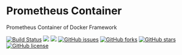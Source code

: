 # Prometheus Container
Prometheus Container of Docker Framework

[![Build Status](https://travis-ci.org/dockerframework/prometheus.svg?branch=master)](https://travis-ci.org/dockerframework/prometheus) [![](https://images.microbadger.com/badges/image/dockerframework/prometheus:2.2.1.svg)](https://microbadger.com/images/dockerframework/prometheus:2.2.1 "Layers") [![](https://images.microbadger.com/badges/version/dockerframework/prometheus:2.2.1.svg)](https://microbadger.com/images/dockerframework/prometheus:2.2.1 "Version") [![GitHub issues](https://img.shields.io/github/issues/dockerframework/prometheus.svg)](https://github.com/dockerframework/prometheus/issues) [![GitHub forks](https://img.shields.io/github/forks/dockerframework/prometheus.svg)](https://github.com/dockerframework/prometheus/network) [![GitHub stars](https://img.shields.io/github/stars/dockerframework/prometheus.svg)](https://github.com/dockerframework/prometheus/stargazers) [![GitHub license](https://img.shields.io/badge/license-MIT-blue.svg)](https://raw.githubusercontent.com/dockerframework/prometheus/master/LICENSE)
